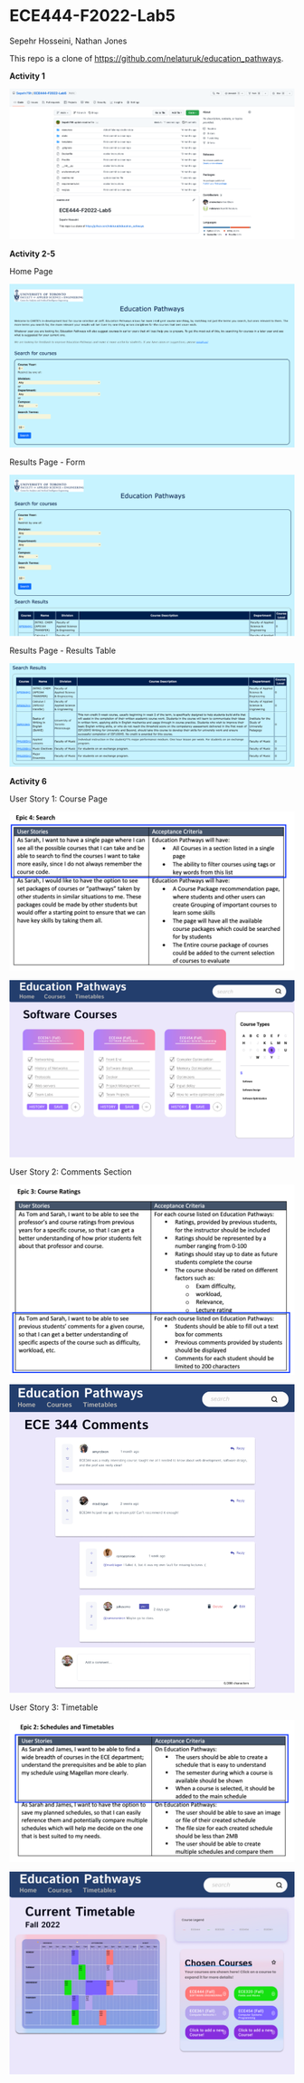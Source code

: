 # ECE444-F2022-Lab5

Sepehr Hosseini, Nathan Jones

This repo is a clone of https://github.com/nelaturuk/education_pathways.

**Activity 1**

![](Images/Activity1.png)

**Activity 2-5**

Home Page

![](Images/HomePage.png)

Results Page - Form

![](Images/Form.png)

Results Page - Results Table

![](Images/Results.png)

**Activity 6**

User Story 1: Course Page

![](Images/CoursePage1.png)

![](Images/CoursePage2.png)

User Story 2: Comments Section

![](Images/Comments1.png)

![](Images/Comments2.png)

User Story 3: Timetable

![](Images/Timetable1.png)

![](Images/Timetable2.png)